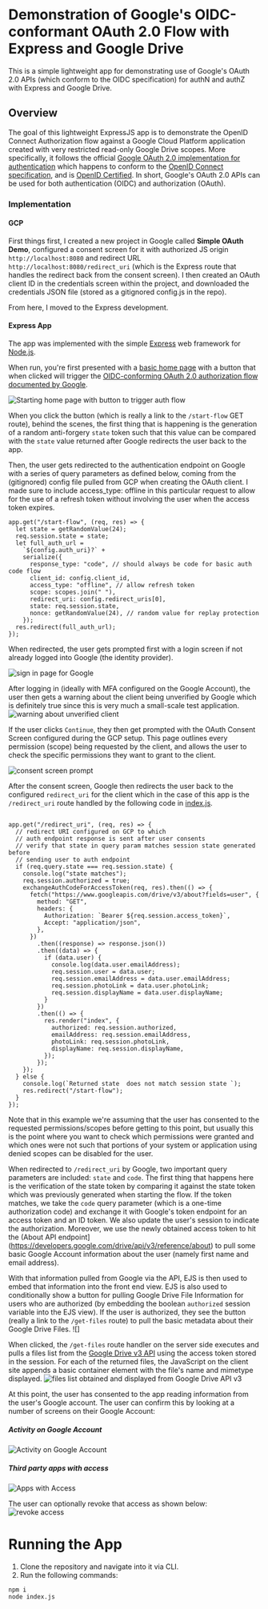# Demonstration of Google's OIDC-conformant OAuth 2.0 Flow with Express and Google Drive

This is a simple lightweight app for demonstrating use of Google's OAuth 2.0 APIs (which conform to the OIDC specification) for authN and authZ with Express and Google Drive.

## Overview

The goal of this lightweight ExpressJS app is to demonstrate the OpenID Connect Authorization flow against a Google Cloud Platform application created with very restricted read-only Google Drive scopes. More specifically, it follows the official [Google OAuth 2.0 implementation for authentication](https://developers.google.com/identity/protocols/oauth2/openid-connect) which happens to conform to the [OpenID Connect specification](https://openid.net/connect/), and is [OpenID Certified](https://openid.net/certification/). In short, Google's OAuth 2.0 APIs can be used for both authentication (OIDC) and authorization (OAuth).

### Implementation

#### GCP

First things first, I created a new project in Google called **Simple OAuth Demo**, configured a consent screen for it with authorized JS origin `http://localhost:8080` and redirect URL `http://localhost:8080/redirect_uri` (which is the Express route that handles the redirect back from the consent screen). I then created an OAuth client ID in the credentials screen within the project, and downloaded the credentials JSON file (stored as a gitignored config.js in the repo).

From here, I moved to the Express development.

#### Express App

The app was implemented with the simple [Express](https://expressjs.com/) web framework for [Node.js](https://nodejs.org/en/).

When run, you're first presented with a [basic home page](views/index.ejs) with a button that when clicked will trigger the [OIDC-conforming OAuth 2.0 authorization flow documented by Google](https://developers.google.com/identity/protocols/oauth2/openid-connect).

![Starting home page with button to trigger auth flow](img/start.png)

When you click the button (which is really a link to the `/start-flow` GET route), behind the scenes, the first thing that is happening is the generation of a random anti-forgery `state` token such that this value can be compared with the `state` value returned after Google redirects the user back to the app.

Then, the user gets redirected to the authentication endpoint on Google with a series of query parameters as defined below, coming from the (gitignored) config file pulled from GCP when creating the OAuth client.
I made sure to include access_type: offline in this particular request to allow for the use of a refresh token without involving the user when the access token expires.

```
app.get("/start-flow", (req, res) => {
  let state = getRandomValue(24);
  req.session.state = state;
  let full_auth_url =
    `${config.auth_uri}?` +
    serialize({
      response_type: "code", // should always be code for basic auth code flow
      client_id: config.client_id,
      access_type: "offline", // allow refresh token
      scope: scopes.join(" "),
      redirect_uri: config.redirect_uris[0],
      state: req.session.state,
      nonce: getRandomValue(24), // random value for replay protection
    });
  res.redirect(full_auth_url);
});
```

When redirected, the user gets prompted first with a login screen if not already logged into Google (the identity provider).

![sign in page for Google](img/signin.png)

After logging in (ideally with MFA configured on the Google Account), the user then gets a warning about the client being unverified by Google which is definitely true since this is very much a small-scale test application.
![warning about unverified client](img/unverified.png)

If the user clicks `Continue`, they then get prompted with the OAuth Consent Screen configured during the GCP setup. This page outlines every permission (scope) being requested by the client, and allows the user to check the specific permissions they want to grant to the client.

![consent screen prompt](img/consentscreen.png)

After the consent screen, Google then redirects the user back to the configured `redirect_uri` for the client which in the case of this app is the `/redirect_uri` route handled by the following code in [index.js](index.js).

```

app.get("/redirect_uri", (req, res) => {
  // redirect URI configured on GCP to which
  // auth endpoint response is sent after user consents
  // verify that state in query param matches session state generated before
  // sending user to auth endpoint
  if (req.query.state === req.session.state) {
    console.log("state matches");
    req.session.authorized = true;
    exchangeAuthCodeForAccessToken(req, res).then(() => {
      fetch("https://www.googleapis.com/drive/v3/about?fields=user", {
        method: "GET",
        headers: {
          Authorization: `Bearer ${req.session.access_token}`,
          Accept: "application/json",
        },
      })
        .then((response) => response.json())
        .then((data) => {
          if (data.user) {
            console.log(data.user.emailAddress);
            req.session.user = data.user;
            req.session.emailAddress = data.user.emailAddress;
            req.session.photoLink = data.user.photoLink;
            req.session.displayName = data.user.displayName;
          }
        })
        .then(() => {
          res.render("index", {
            authorized: req.session.authorized,
            emailAddress: req.session.emailAddress,
            photoLink: req.session.photoLink,
            displayName: req.session.displayName,
          });
        });
    });
  } else {
    console.log(`Returned state  does not match session state `);
    res.redirect("/start-flow");
  }
});
```

Note that in this example we're assuming that the user has consented to the requested permissions/scopes before getting to this point, but usually this is the point where you want to check which permissions were granted and which ones were not such that portions of your system or application using denied scopes can be disabled for the user.

When redirected to `/redirect_uri` by Google, two important query parameters are included: `state` and `code`. The first thing that happens here is the verification of the state token by comparing it against the state token which was previously generated when starting the flow. If the token matches, we take the `code` query parameter (which is a one-time authorization code) and exchange it with Google's token endpoint for an access token and an ID token. We also update the user's session to indicate the authorization. Moreover, we use the newly obtained access token to hit the (About API endpoint](https://developers.google.com/drive/api/v3/reference/about) to pull some basic Google Account information about the user (namely first name and email address).

With that information pulled from Google via the API, EJS is then used to embed that information into the front end view. EJS is also used to conditionally show a button for pulling Google Drive File Information for users who are authorized (by embedding the boolean `authorized` session variable into the EJS view). If the user is authorized, they see the button (really a link to the `/get-files` route) to pull the basic metadata about their Google Drive Files.
![]

When clicked, the `/get-files` route handler on the server side executes and pulls a files list from the [Google Drive v3 API](https://developers.google.com/drive/api/v3/reference) using the access token stored in the session. For each of the returned files, the JavaScript on the client site appends a basic container element with the file's name and mimetype displayed.
![files list obtained and displayed from Google Drive API v3](img/oidc-flow-complete.png)

At this point, the user has consented to the app reading information from the user's Google account. The user can confirm this by looking at a number of screens on their Google Account:

##### Activity on Google Account

![Activity on Google Account](img/activity.png)

##### Third party apps with access

![Apps with Access](img/apps-with-access.png)

The user can optionally revoke that access as shown below:
![revoke access](img/remove-access.png)

# Running the App

1. Clone the repository and navigate into it via CLI.
2. Run the following commands:

```
npm i
node index.js
```
